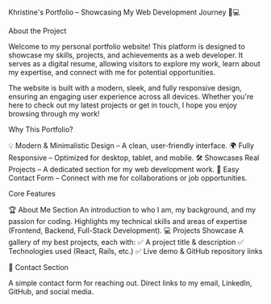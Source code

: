 Khristine's Portfolio – Showcasing My Web Development Journey 🚀💻

About the Project

Welcome to my personal portfolio website! This platform is designed to showcase my skills, projects, and achievements as a web developer. It serves as a digital resume, allowing visitors to explore my work, learn about my expertise, and connect with me for potential opportunities.

The website is built with a modern, sleek, and fully responsive design, ensuring an engaging user experience across all devices. Whether you're here to check out my latest projects or get in touch, I hope you enjoy browsing through my work!

Why This Portfolio?

💡 Modern & Minimalistic Design – A clean, user-friendly interface.
🌍 Fully Responsive – Optimized for desktop, tablet, and mobile.
🛠 Showcases Real Projects – A dedicated section for my web development work.
📧 Easy Contact Form – Connect with me for collaborations or job opportunities.


Core Features

🏆 About Me Section
An introduction to who I am, my background, and my passion for coding.
Highlights my technical skills and areas of expertise (Frontend, Backend, Full-Stack Development).
💻 Projects Showcase
A gallery of my best projects, each with:
✅ A project title & description
✅ Technologies used (React, Rails, etc.)
✅ Live demo & GitHub repository links

📩 Contact Section

A simple contact form for reaching out.
Direct links to my email, LinkedIn, GitHub, and social media.



